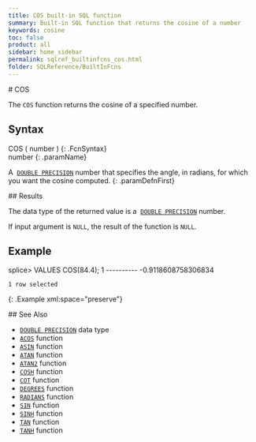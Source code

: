 ```yaml
---
title: COS built-in SQL function
summary: Built-in SQL function that returns the cosine of a number
keywords: cosine
toc: false
product: all
sidebar: home_sidebar
permalink: sqlref_builtinfcns_cos.html
folder: SQLReference/BuiltInFcns
---
```

<section>
<div class="TopicContent" data-swiftype-index="true" markdown="1">
# COS

The `COS` function returns the cosine of a specified number.

## Syntax

<div class="fcnWrapperWide" markdown="1">
    COS ( number )
{: .FcnSyntax}

</div>
<div class="paramList" markdown="1">
number
{: .paramName}

A &nbsp;[`DOUBLE PRECISION`](sqlref_datatypes_doubleprecision.html) number
that specifies the angle, in radians, for which you want the cosine
computed.
{: .paramDefnFirst}

</div>
## Results

The data type of the returned value is a &nbsp;[`DOUBLE
PRECISION`](sqlref_datatypes_doubleprecision.html) number.

If input argument is `NULL`, the result of the function is `NULL`.

## Example

<div class="preWrapper" markdown="1">
    splice> VALUES COS(84.4);
    1
    ----------
    -0.9118608758306834
    
    1 row selected
{: .Example xml:space="preserve"}

</div>
## See Also

* [`DOUBLE PRECISION`](sqlref_datatypes_doubleprecision.html) data type
* [`ACOS`](sqlref_builtinfcns_acos.html) function
* [`ASIN`](sqlref_builtinfcns_asin.html) function
* [`ATAN`](sqlref_builtinfcns_atan.html) function
* [`ATAN2`](sqlref_builtinfcns_atan2.html) function
* [`COSH`](sqlref_builtinfcns_cosh.html) function
* [`COT`](sqlref_builtinfcns_cot.html) function
* [`DEGREES`](sqlref_builtinfcns_degrees.html) function
* [`RADIANS`](sqlref_builtinfcns_radians.html) function
* [`SIN`](sqlref_builtinfcns_sin.html) function
* [`SINH`](sqlref_builtinfcns_sinh.html) function
* [`TAN`](sqlref_builtinfcns_tan.html) function
* [`TANH`](sqlref_builtinfcns_tanh.html) function

</div>
</section>

